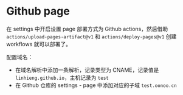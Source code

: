 # Github page

在 settings 中开启设置 page 部署方式为 Github actions，然后借助 `actions/upload-pages-artifact@v1` 和 `actions/deploy-pages@v1` 创建 workflows 就可以部署了。

配置域名：

- 在域名解析中添加一条解析，记录类型为 CNAME，记录值是 `linhieng.github.io`，主机记录为 `test`
- 在 Github 仓库的 settings - page 中添加对应的子域 `test.oonoo.cn`
